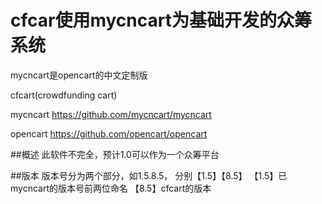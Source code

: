 # cfcar使用mycncart为基础开发的众筹系统
mycncart是opencart的中文定制版

cfcart(crowdfunding cart)

mycncart
https://github.com/mycncart/mycncart

opencart
https://github.com/opencart/opencart

##概述
此软件不完全，预计1.0可以作为一个众筹平台

##版本
版本号分为两个部分，如1.5.8.5， 分别【1.5】【8.5】
【1.5】已mycncart的版本号前两位命名
【8.5】cfcart的版本
